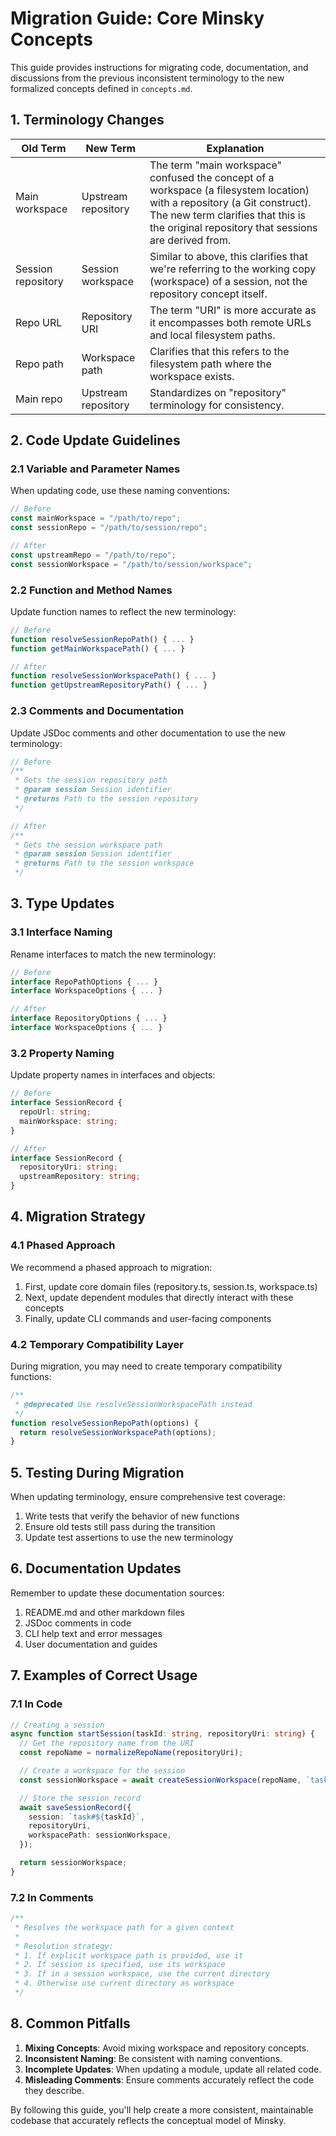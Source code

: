 # Migration Guide: Core Minsky Concepts

This guide provides instructions for migrating code, documentation, and discussions from the previous inconsistent terminology to the new formalized concepts defined in `concepts.md`.

## 1. Terminology Changes

| Old Term           | New Term            | Explanation                                                                                                                                                                                                            |
| ------------------ | ------------------- | ---------------------------------------------------------------------------------------------------------------------------------------------------------------------------------------------------------------------- |
| Main workspace     | Upstream repository | The term "main workspace" confused the concept of a workspace (a filesystem location) with a repository (a Git construct). The new term clarifies that this is the original repository that sessions are derived from. |
| Session repository | Session workspace   | Similar to above, this clarifies that we're referring to the working copy (workspace) of a session, not the repository concept itself.                                                                                 |
| Repo URL           | Repository URI      | The term "URI" is more accurate as it encompasses both remote URLs and local filesystem paths.                                                                                                                         |
| Repo path          | Workspace path      | Clarifies that this refers to the filesystem path where the workspace exists.                                                                                                                                          |
| Main repo          | Upstream repository | Standardizes on "repository" terminology for consistency.                                                                                                                                                              |

## 2. Code Update Guidelines

### 2.1 Variable and Parameter Names

When updating code, use these naming conventions:

```typescript
// Before
const mainWorkspace = "/path/to/repo";
const sessionRepo = "/path/to/session/repo";

// After
const upstreamRepo = "/path/to/repo";
const sessionWorkspace = "/path/to/session/workspace";
```

### 2.2 Function and Method Names

Update function names to reflect the new terminology:

```typescript
// Before
function resolveSessionRepoPath() { ... }
function getMainWorkspacePath() { ... }

// After
function resolveSessionWorkspacePath() { ... }
function getUpstreamRepositoryPath() { ... }
```

### 2.3 Comments and Documentation

Update JSDoc comments and other documentation to use the new terminology:

```typescript
// Before
/**
 * Gets the session repository path
 * @param session Session identifier
 * @returns Path to the session repository
 */

// After
/**
 * Gets the session workspace path
 * @param session Session identifier
 * @returns Path to the session workspace
 */
```

## 3. Type Updates

### 3.1 Interface Naming

Rename interfaces to match the new terminology:

```typescript
// Before
interface RepoPathOptions { ... }
interface WorkspaceOptions { ... }

// After
interface RepositoryOptions { ... }
interface WorkspaceOptions { ... }
```

### 3.2 Property Naming

Update property names in interfaces and objects:

```typescript
// Before
interface SessionRecord {
  repoUrl: string;
  mainWorkspace: string;
}

// After
interface SessionRecord {
  repositoryUri: string;
  upstreamRepository: string;
}
```

## 4. Migration Strategy

### 4.1 Phased Approach

We recommend a phased approach to migration:

1. First, update core domain files (repository.ts, session.ts, workspace.ts)
2. Next, update dependent modules that directly interact with these concepts
3. Finally, update CLI commands and user-facing components

### 4.2 Temporary Compatibility Layer

During migration, you may need to create temporary compatibility functions:

```typescript
/**
 * @deprecated Use resolveSessionWorkspacePath instead
 */
function resolveSessionRepoPath(options) {
  return resolveSessionWorkspacePath(options);
}
```

## 5. Testing During Migration

When updating terminology, ensure comprehensive test coverage:

1. Write tests that verify the behavior of new functions
2. Ensure old tests still pass during the transition
3. Update test assertions to use the new terminology

## 6. Documentation Updates

Remember to update these documentation sources:

1. README.md and other markdown files
2. JSDoc comments in code
3. CLI help text and error messages
4. User documentation and guides

## 7. Examples of Correct Usage

### 7.1 In Code

```typescript
// Creating a session
async function startSession(taskId: string, repositoryUri: string) {
  // Get the repository name from the URI
  const repoName = normalizeRepoName(repositoryUri);

  // Create a workspace for the session
  const sessionWorkspace = await createSessionWorkspace(repoName, `task#${taskId}`);

  // Store the session record
  await saveSessionRecord({
    session: `task#${taskId}`,
    repositoryUri,
    workspacePath: sessionWorkspace,
  });

  return sessionWorkspace;
}
```

### 7.2 In Comments

```typescript
/**
 * Resolves the workspace path for a given context
 *
 * Resolution strategy:
 * 1. If explicit workspace path is provided, use it
 * 2. If session is specified, use its workspace
 * 3. If in a session workspace, use the current directory
 * 4. Otherwise use current directory as workspace
 */
```

## 8. Common Pitfalls

1. **Mixing Concepts**: Avoid mixing workspace and repository concepts.
2. **Inconsistent Naming**: Be consistent with naming conventions.
3. **Incomplete Updates**: When updating a module, update all related code.
4. **Misleading Comments**: Ensure comments accurately reflect the code they describe.

By following this guide, you'll help create a more consistent, maintainable codebase that accurately reflects the conceptual model of Minsky.
